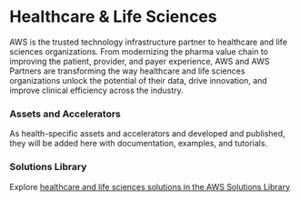 # Healthcare & Life Sciences

AWS is the trusted technology infrastructure partner to healthcare and life sciences organizations. From modernizing the pharma value chain to improving the patient, provider, and payer experience, AWS and AWS Partners are transforming the way healthcare and life sciences organizations unlock the potential of their data, drive innovation, and improve clinical efficiency across the industry.

### Assets and Accelerators

As health-specific assets and accelerators and developed and published, they will be added here with documentation, examples, and tutorials.

### Solutions Library

Explore [healthcare and life sciences solutions in the AWS Solutions Library](https://aws.amazon.com/solutions/health/)